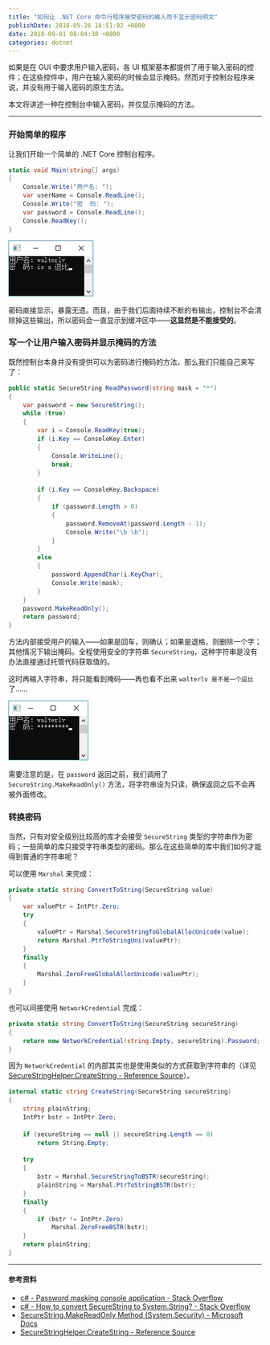 ```yaml
---
title: "如何让 .NET Core 命令行程序接受密码的输入而不显示密码明文"
publishDate: 2018-05-26 16:51:02 +0800
date: 2018-09-01 08:04:38 +0800
categories: dotnet
---
```


如果是在 GUI 中要求用户输入密码，各 UI 框架基本都提供了用于输入密码的控件；在这些控件中，用户在输入密码的时候会显示掩码。然而对于控制台程序来说，并没有用于输入密码的原生方法。

本文将讲述一种在控制台中输入密码，并仅显示掩码的方法。

---

### 开始简单的程序

让我们开始一个简单的 .NET Core 控制台程序。

```csharp
static void Main(string[] args)
{
    Console.Write("用户名: ");
    var userName = Console.ReadLine();
    Console.Write("密  码: ");
    var password = Console.ReadLine();
    Console.ReadKey();
}
```

![初步的程序](/static/posts/2018-05-26-16-40-58.png)

密码直接显示，暴露无遗。而且，由于我们后面持续不断的有输出，控制台不会清除掉这些输出，所以密码会一直显示到缓冲区中——**这显然是不能接受的**。

### 写一个让用户输入密码并显示掩码的方法

既然控制台本身并没有提供可以为密码进行掩码的方法，那么我们只能自己来写了：

```csharp
public static SecureString ReadPassword(string mask = "*")
{
    var password = new SecureString();
    while (true)
    {
        var i = Console.ReadKey(true);
        if (i.Key == ConsoleKey.Enter)
        {
            Console.WriteLine();
            break;
        }

        if (i.Key == ConsoleKey.Backspace)
        {
            if (password.Length > 0)
            {
                password.RemoveAt(password.Length - 1);
                Console.Write("\b \b");
            }
        }
        else
        {
            password.AppendChar(i.KeyChar);
            Console.Write(mask);
        }
    }
    password.MakeReadOnly();
    return password;
}
```

方法内部接受用户的输入——如果是回车，则确认；如果是退格，则删除一个字；其他情况下输出掩码。全程使用安全的字符串 `SecureString`，这种字符串是没有办法直接通过托管代码获取值的。

这时再输入字符串，将只能看到掩码——再也看不出来 `walterlv 是不是一个逗比` 了……

![有掩码的输入](/static/posts/2018-05-26-16-49-03.png)

需要注意的是，在 `password` 返回之前，我们调用了 `SecureString.MakeReadOnly()` 方法，将字符串设为只读，确保返回之后不会再被外面修改。

### 转换密码

当然，只有对安全级别比较高的库才会接受 `SecureString` 类型的字符串作为密码；一些简单的库只接受字符串类型的密码。那么在这些简单的库中我们如何才能得到普通的字符串呢？

可以使用 `Marshal` 来完成：

```csharp
private static string ConvertToString(SecureString value)
{
    var valuePtr = IntPtr.Zero;
    try
    {
        valuePtr = Marshal.SecureStringToGlobalAllocUnicode(value);
        return Marshal.PtrToStringUni(valuePtr);
    }
    finally
    {
        Marshal.ZeroFreeGlobalAllocUnicode(valuePtr);
    }
}
```

也可以间接使用 `NetworkCredential` 完成：

```csharp
private static string ConvertToString(SecureString secureString)
{
    return new NetworkCredential(string.Empty, secureString).Password;
}
```

因为 `NetworkCredential` 的内部其实也是使用类似的方式获取到字符串的（详见 [SecureStringHelper.CreateString - Reference Source](https://referencesource.microsoft.com/#System/net/System/Net/UnsafeNativeMethods.cs,182c88988a485cda,references)）。

```csharp
internal static string CreateString(SecureString secureString)
{
    string plainString;
    IntPtr bstr = IntPtr.Zero;

    if (secureString == null || secureString.Length == 0)
        return String.Empty;

    try
    {
        bstr = Marshal.SecureStringToBSTR(secureString);
        plainString = Marshal.PtrToStringBSTR(bstr);
    }
    finally
    {
        if (bstr != IntPtr.Zero)
            Marshal.ZeroFreeBSTR(bstr);
    }
    return plainString;
}
```

---

#### 参考资料

- [c# - Password masking console application - Stack Overflow](https://stackoverflow.com/q/3404421/6233938)
- [c# - How to convert SecureString to System.String? - Stack Overflow](https://stackoverflow.com/q/818704/6233938)
- [SecureString.MakeReadOnly Method (System.Security) - Microsoft Docs](https://docs.microsoft.com/en-us/dotnet/api/system.security.securestring.makereadonly?redirectedfrom=MSDN&view=netframework-4.7.2#System_Security_SecureString_MakeReadOnly)
- [SecureStringHelper.CreateString - Reference Source](https://referencesource.microsoft.com/#System/net/System/Net/UnsafeNativeMethods.cs,182c88988a485cda,references)
